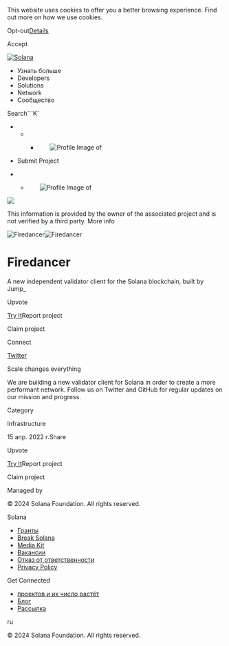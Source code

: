 This website uses cookies to offer you a better browsing experience. Find out
more on how we use cookies.

Opt-out[Details](/ru/privacy-policy#collection-of-information)

Accept

[![Solana](/_next/static/media/logotype.e4df684f.svg)](/ru)

  * Узнать больше
  * Developers
  * Solutions
  * Network
  * Сообщество

Search```K`

  *   *   * ![](data:image/svg+xml,%3csvg%20xmlns=%27http://www.w3.org/2000/svg%27%20version=%271.1%27%20width=%2728%27%20height=%2728%27/%3e)![Profile Image of ](/_next/static/media/ecosystem_user.7ebb52fa.svg)

  * Submit Project
  *   * ![](data:image/svg+xml,%3csvg%20xmlns=%27http://www.w3.org/2000/svg%27%20version=%271.1%27%20width=%2728%27%20height=%2728%27/%3e)![Profile Image of ](/_next/static/media/ecosystem_user.7ebb52fa.svg)

![](/_next/image?url=%2F_next%2Fstatic%2Fmedia%2Fhero.631479cd.png&w=3840&q=75)

This information is provided by the owner of the associated project and is not
verified by a third party. More info

![Firedancer](/_next/image?url=%2Fapi%2Fprojectimg%2Fcljn977or0002ju0fwm6zvn6z%3Ftype%3DLOGO&w=3840&q=75)![Firedancer](/_next/image?url=%2Fapi%2Fprojectimg%2Fcljn977or0002ju0fwm6zvn6z%3Ftype%3DLOGO&w=3840&q=75)

# Firedancer

A new independent validator client for the Solana blockchain, built by Jump_

Upvote

[Try It](https://jumpcrypto.com/firedancer/)Report project

Claim project

Connect

[Twitter](https://twitter.com/jump_firedancer)

Scale changes everything

We are building a new validator client for Solana in order to create a more
performant network. Follow us on Twitter and GitHub for regular updates on our
mission and progress.

Category

Infrastructure

15 апр. 2022 г.Share

Upvote

[Try It](https://jumpcrypto.com/firedancer/)Report project

Claim project

Managed by

[](/ru)

[](/youtube)[](/twitter)[](/discord)[](/reddit)[](/github)[](/telegram)

© 2024 Solana Foundation. All rights reserved.

Solana

  * [Гранты](https://solana.org/grants)
  * [Break Solana](https://break.solana.com/)
  * [Media Kit](/ru/branding)
  * [Вакансии](https://jobs.solana.com/)
  * [Отказ от ответственности](/ru/tos)
  * [Privacy Policy](/ru/privacy-policy)

Get Connected

  * [проектов и их число растёт](/ru/ecosystem)
  * [Блог](/ru/news)
  * [Рассылка](/ru/newsletter)

ru

© 2024 Solana Foundation. All rights reserved.

